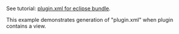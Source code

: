 See tutorial: [plugin.xml for eclipse bundle](../../../../wiki/plugin.xml-for-eclipse-bundle).

This example demonstrates generation of "plugin.xml" when plugin contains a view.
